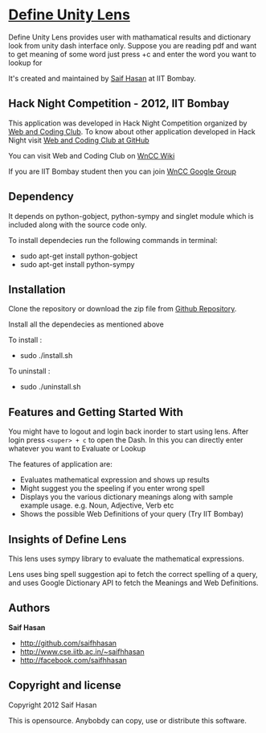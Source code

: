 
[Define Unity Lens](http://home.iitb.ac.in/~saifhhasan/define)
=================

Define Unity Lens provides user with mathamatical results and dictionary look from unity dash interface only. Suppose you are reading pdf and want to get meaning of some word just press <super>+c and enter the word you want to lookup for

It's created and maintained by [Saif Hasan](http://www.cse.iitb.ac.in/~saifhhasan) at IIT Bombay.



Hack Night Competition - 2012, IIT Bombay
-----------
This application was developed in Hack Night Competition organized by [Web and Coding Club](http://stab-iitb.org/wncc). To know about other application developed in Hack Night visit [Web and Coding Club at GitHub](https://github.com/wncc)

You can visit Web and Coding Club on [WnCC Wiki](stab-iitb.org/wiki/Web_n_Coding_club)

If you are IIT Bombay student then you can join [WnCC Google Group](https://groups.google.com/group/wncc_iitb)




Dependency
-----------

It depends on python-gobject, python-sympy and singlet module which is included along with the source code only.

To install dependecies run the following commands in terminal:

* sudo apt-get install python-gobject
* sudo apt-get install python-sympy




Installation
----------

Clone the repository or download the zip file from [Github Repository](https://github.com/saifhhasan/Define-Unity-Lens).

Install all the dependecies as mentioned above

To install :

* sudo ./install.sh

To uninstall : 
* sudo ./uninstall.sh



Features and Getting Started With
-----------

You might have to logout and login back inorder to start using lens. After login press `<super> + c` to open the Dash. In this you can directly enter whatever you want to Evaluate or Lookup

The features of application are:

* Evaluates mathematical expression and shows up results
* Might suggest you the speeling if you enter wrong spell
* Displays you the various dictionary meanings along with sample example usage. e.g. Noun, Adjective, Verb etc
* Shows the possible Web Definitions of your query  (Try IIT Bombay)




Insights of Define Lens
-------

This lens uses sympy library to evaluate the mathematical expressions.

Lens uses bing spell suggestion api to fetch the correct spelling of a query, and uses Google Dictionary API to fetch the Meanings and Web Definitions.




Authors
-------

**Saif Hasan**

+ http://github.com/saifhhasan
+ http://www.cse.iitb.ac.in/~saifhhasan
+ http://facebook.com/saifhhasan



Copyright and license
---------------------

Copyright 2012 Saif Hasan

This is opensource. Anybobdy can copy, use or distribute this software.


